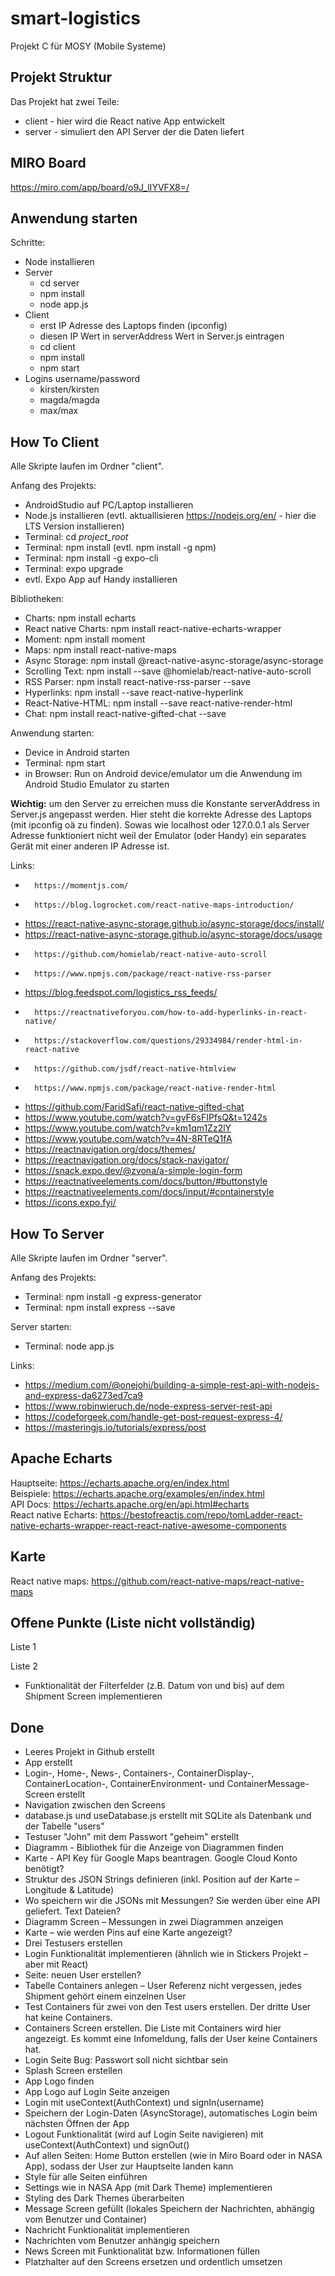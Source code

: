 # smart-logistics
Projekt C für MOSY (Mobile Systeme)

## Projekt Struktur

Das Projekt hat zwei Teile:
-   client - hier wird die React native App entwickelt
-   server - simuliert den API Server der die Daten liefert

## MIRO Board

https://miro.com/app/board/o9J_lIYVFX8=/

## Anwendung starten
Schritte:
-	Node installieren
-   Server
	-	cd server
	-	npm install
	-	node app.js
-	Client
	-	erst IP Adresse des Laptops finden (ipconfig)
	-	diesen IP Wert in serverAddress Wert in Server.js eintragen
	-	cd client
	-	npm install
	-	npm start
- Logins username/password
	- kirsten/kirsten
	- magda/magda
	- max/max

## How To Client

Alle Skripte laufen im Ordner "client".

Anfang des Projekts:
-   AndroidStudio auf PC/Laptop installieren
-   Node.js installieren (evtl. aktuallisieren https://nodejs.org/en/ - hier die LTS Version installieren)
-   Terminal: cd _project_root_
-   Terminal: npm install (evtl. npm install -g npm)
-   Terminal: npm install -g expo-cli
-   Terminal: expo upgrade
-   evtl. Expo App auf Handy installieren

Bibliotheken:
-   Charts: npm install echarts
-   React native Charts: npm install react-native-echarts-wrapper
-   Moment: npm install moment
-   Maps: npm install react-native-maps
-	Async Storage: npm install @react-native-async-storage/async-storage
-   Scrolling Text: npm install --save @homielab/react-native-auto-scroll
-   RSS Parser: npm install react-native-rss-parser --save
-   Hyperlinks: npm install --save react-native-hyperlink
-   React-Native-HTML: npm install --save react-native-render-html
-	Chat: npm install react-native-gifted-chat --save

Anwendung starten:
-   Device in Android starten
-   Terminal: npm start
-   in Browser: Run on Android device/emulator um die Anwendung im Android Studio Emulator zu starten

**Wichtig:** um den Server zu erreichen muss die Konstante serverAddress in Server.js angepasst werden.
Hier steht die korrekte Adresse des Laptops (mit ipconfig oä zu finden).
Sowas wie localhost oder 127.0.0.1 als Server Adresse funktioniert nicht weil der Emulator (oder Handy) ein separates Gerät mit einer anderen IP Adresse ist.

Links:
-   	https://momentjs.com/
-   	https://blog.logrocket.com/react-native-maps-introduction/
-	https://react-native-async-storage.github.io/async-storage/docs/install/
-	https://react-native-async-storage.github.io/async-storage/docs/usage
-   	https://github.com/homielab/react-native-auto-scroll
-   	https://www.npmjs.com/package/react-native-rss-parser
-  	https://blog.feedspot.com/logistics_rss_feeds/
-   	https://reactnativeforyou.com/how-to-add-hyperlinks-in-react-native/
-   	https://stackoverflow.com/questions/29334984/render-html-in-react-native
-   	https://github.com/jsdf/react-native-htmlview
-   	https://www.npmjs.com/package/react-native-render-html
-	https://github.com/FaridSafi/react-native-gifted-chat
-	https://www.youtube.com/watch?v=gvF6sFIPfsQ&t=1242s
-	https://www.youtube.com/watch?v=km1qm1Zz2lY
-	https://www.youtube.com/watch?v=4N-8RTeQ1fA
-	https://reactnavigation.org/docs/themes/
-	https://reactnavigation.org/docs/stack-navigator/
-	https://snack.expo.dev/@zvona/a-simple-login-form
-	https://reactnativeelements.com/docs/button/#buttonstyle
-	https://reactnativeelements.com/docs/input/#containerstyle
-	https://icons.expo.fyi/

## How To Server

Alle Skripte laufen im Ordner "server".

Anfang des Projekts:
-   Terminal: npm install -g express-generator
-   Terminal: npm install express --save

Server starten:
-   Terminal: node app.js

Links:
-   https://medium.com/@onejohi/building-a-simple-rest-api-with-nodejs-and-express-da6273ed7ca9
-   https://www.robinwieruch.de/node-express-server-rest-api
-	https://codeforgeek.com/handle-get-post-request-express-4/
-	https://masteringjs.io/tutorials/express/post

## Apache Echarts

Hauptseite: https://echarts.apache.org/en/index.html \
Beispiele: https://echarts.apache.org/examples/en/index.html \
API Docs: https://echarts.apache.org/en/api.html#echarts \
React native Echarts: https://bestofreactjs.com/repo/tomLadder-react-native-echarts-wrapper-react-react-native-awesome-components 

## Karte
React native maps: https://github.com/react-native-maps/react-native-maps

## Offene Punkte (Liste nicht vollständig)

Liste 1



Liste 2

- Funktionalität der Filterfelder (z.B. Datum von und bis) auf dem Shipment Screen implementieren


## Done
- Leeres Projekt in Github erstellt
- App erstellt
- Login-, Home-, News-, Containers-, ContainerDisplay-, ContainerLocation-, ContainerEnvironment- und ContainerMessage-Screen erstellt
- Navigation zwischen den Screens
- database.js und useDatabase.js erstellt mit SQLite als Datenbank und der Tabelle "users"
- Testuser "John" mit dem Passwort "geheim" erstellt
- Diagramm - Bibliothek für die Anzeige von Diagrammen finden
- Karte - API Key für Google Maps beantragen. Google Cloud Konto benötigt?
- Struktur des JSON Strings definieren (inkl. Position auf der Karte – Longitude & Latitude)
- Wo speichern wir die JSONs mit Messungen? Sie werden über eine API geliefert. Text Dateien?
- Diagramm Screen – Messungen in zwei Diagrammen anzeigen
- Karte – wie werden Pins auf eine Karte angezeigt?
- Drei Testusers erstellen
- Login Funktionalität implementieren (ähnlich wie in Stickers Projekt – aber mit React)
- Seite: neuen User erstellen?
- Tabelle Containers anlegen – User Referenz nicht vergessen, jedes Shipment gehört einem einzelnen User
- Test Containers für zwei von den Test users erstellen. Der dritte User hat keine Containers.
- Containers Screen erstellen.  Die Liste mit Containers wird hier angezeigt. Es kommt eine Infomeldung, falls der User keine Containers hat.
- Login Seite Bug: Passwort soll nicht sichtbar sein
- Splash Screen erstellen
- App Logo finden
- App Logo auf Login Seite anzeigen
- Login mit useContext(AuthContext) und signIn(username)
- Speichern der Login-Daten (AsyncStorage), automatisches Login beim nächsten Öffnen der App
- Logout Funktionalität (wird auf Login Seite navigieren) mit useContext(AuthContext) und signOut()
- Auf allen Seiten: Home Button erstellen (wie in Miro Board oder in NASA App), sodass der User zur Hauptseite landen kann
- Style für alle Seiten einführen
- Settings wie in NASA App (mit Dark Theme) implementieren
- Styling des Dark Themes überarbeiten
- Message Screen gefüllt (lokales Speichern der Nachrichten, abhängig vom Benutzer und Container)
- Nachricht Funktionalität implementieren
- Nachrichten vom Benutzer anhängig speichern
- News Screen mit Funktionalität bzw. Informationen füllen
- Platzhalter auf den Screens ersetzen und ordentlich umsetzen
